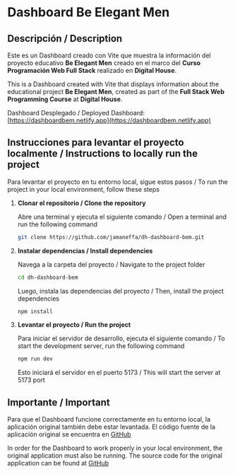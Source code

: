 # Dashboard Be Elegant Men

## Descripción / Description

Este es un Dashboard creado con Vite que muestra la información del proyecto educativo **Be Elegant Men** creado en el marco del **Curso Programación Web Full Stack** realizado en **Digital House**. 

This is a Dashboard created with Vite that displays information about the educational project **Be Elegant Men**, created as part of the **Full Stack Web Programming Course** at **Digital House**. 

Dashboard Desplegado / Deployed Dashboard: [https://dashboardbem.netlify.app](https://dashboardbem.netlify.app)  

## Instrucciones para levantar el proyecto localmente / Instructions to locally run the project

Para levantar el proyecto en tu entorno local, sigue estos pasos / To run the project in your local environment, follow these steps

1. **Clonar el repositorio / Clone the repository**

   Abre una terminal y ejecuta el siguiente comando / Open a terminal and run the following command

   ```bash
   git clone https://github.com/jamaneffa/dh-dashboard-bem.git
   ```

2. **Instalar dependencias / Install dependencies**

    Navega a la carpeta del proyecto / Navigate to the project folder

    ```bash
    cd dh-dashboard-bem
    ```
    
    Luego, instala las dependencias del proyecto / Then, install the project dependencies
    
    ```bash
    npm install
    ```

3. **Levantar el proyecto / Run the project**

    Para iniciar el servidor de desarrollo, ejecuta el siguiente comando / To start the development server, run the following command

    ```bash
    npm run dev
    ```

    Esto iniciará el servidor en el puerto 5173 / This will start the server at 5173 port

## Importante / Important

Para que el Dashboard funcione correctamente en tu entorno local, la aplicación original también debe estar levantada. El código fuente de la aplicación original se encuentra en [GitHub](https://github.com/jamaneffa/dh-bem.git) 

In order for the Dashboard to work properly in your local environment, the original application must also be running. The source code for the original application can be found at [GitHub](https://github.com/jamaneffa/dh-bem.git)
